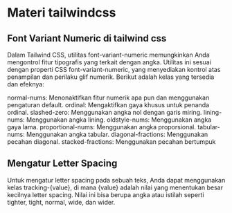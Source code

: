 # Materi tailwindcss

## Font Variant Numeric di tailwind css
Dalam Tailwind CSS, utilitas font-variant-numeric memungkinkan Anda mengontrol fitur tipografis yang terkait dengan angka. Utilitas ini sesuai dengan properti CSS font-variant-numeric, yang menyediakan kontrol atas penampilan dan perilaku glif numerik. Berikut adalah kelas yang tersedia dan efeknya:

normal-nums: Menonaktifkan fitur numerik apa pun dan menggunakan pengaturan default.
ordinal: Mengaktifkan gaya khusus untuk penanda ordinal.
slashed-zero: Menggunakan angka nol dengan garis miring.
lining-nums: Menggunakan angka lining.
oldstyle-nums: Menggunakan angka gaya lama.
proportional-nums: Menggunakan angka proporsional.
tabular-nums: Menggunakan angka tabular.
diagonal-fractions: Menggunakan pecahan diagonal.
stacked-fractions: Menggunakan pecahan bertumpuk

## Mengatur Letter Spacing
Untuk mengatur letter spacing pada sebuah teks, Anda dapat menggunakan kelas tracking-{value}, di mana {value} adalah nilai yang menentukan besar kecilnya letter spacing. Nilai ini bisa berupa angka atau istilah seperti tighter, tight, normal, wide, dan wider.